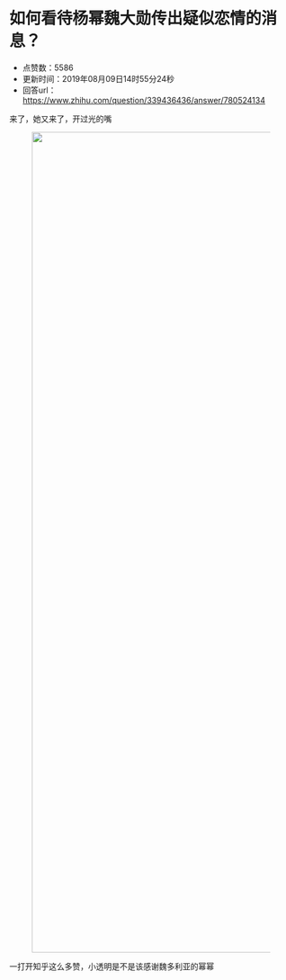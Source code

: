 # 如何看待杨幂魏大勋传出疑似恋情的消息？
- 点赞数：5586
- 更新时间：2019年08月09日14时55分24秒
- 回答url：https://www.zhihu.com/question/339436436/answer/780524134
<body>
 <p data-pid="IyKqypkE">来了，她又来了，开过光的嘴</p>
 <figure data-size="normal">
  <img src="https://picx.zhimg.com/50/v2-3a03da3c022596afaa2ee42c09fa2fe7_720w.jpg?source=1940ef5c" data-rawwidth="1459" data-rawheight="5749" data-size="normal" data-original-token="v2-50dd8deb2573b969974f74541fb83ec5" data-default-watermark-src="https://picx.zhimg.com/50/v2-9028121d443c27bfd991b66fde4b1457_720w.jpg?source=1940ef5c" class="origin_image zh-lightbox-thumb" width="1459" data-original="https://picx.zhimg.com/v2-3a03da3c022596afaa2ee42c09fa2fe7_r.jpg?source=1940ef5c">
 </figure>
 <p data-pid="zQtbf75e">一打开知乎这么多赞，小透明是不是该感谢魏多利亚的幂幂</p>
</body>